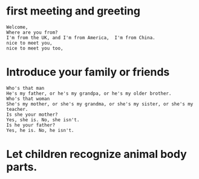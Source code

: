
# first meeting and greeting
	Welcome,
	Where are you from?
	I'm from the UK, and I'm from America,  I'm from China.
	nice to meet you, 
	nice to meet you too,



# Introduce your family or friends

	Who's that man
	He's my father, or he's my grandpa, or he's my older brother. 
	Who's that woman
	She's my mother, or she's my grandma, or she's my sister, or she's my teacher.
	Is she your mother?
	Yes, she is. No, she isn't.
	Is he your father?
	Yes, he is. No, he isn't.

# Let children recognize animal body parts.


	


	





	
	
	
	
	
	
	








